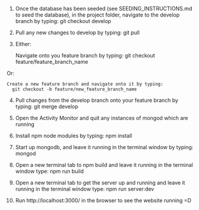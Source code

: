 1. Once the database has been seeded (see SEEDING_INSTRUCTIONS.md to seed the database), in the project folder, navigate to the develop branch by typing:
  git checkout develop

2. Pull any new changes to develop by typing:
  git pull

3. Either:

    Navigate onto you feature branch by typing:
      git checkout feature/feature_branch_name

  Or:

    Create a new feature branch and navigate onto it by typing:
      git checkout -b feature/new_feature_branch_name

4. Pull changes from the develop branch onto your feature branch by typing:
  git merge develop

5. Open the Activity Monitor and quit any instances of mongod which are running

6. Install npm node modules by typing:
  npm install

7. Start up mongodb, and leave it running in the terminal window by typing:
  mongod

8. Open a new terminal tab to npm build and leave it running in the terminal window type:
  npm run build

9. Open a new terminal tab to get the server up and running and leave it running in the terminal window type:
  npm run server:dev

10. Run http://localhost:3000/ in the browser to see the website running =D
